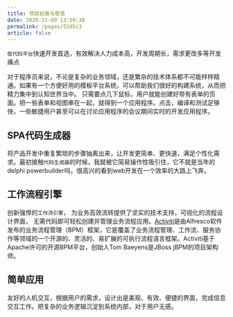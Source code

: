 ```yaml
---
title: 项目初衷与愿景
date: 2020-11-09 13:59:38
permalink: /pages/52d5c3
article: false
---
```


`低代码平台`快速开发首选，有效解决人力成本高，开发周期长，需求更改多等开发痛点

对于程序员来说，不论是复杂的业务领域，还是繁杂的技术体系都不可能样样精通。如果有一个方便好用的模板平台系统，可以帮助我们很好的构建系统，从而把精力集中到认知世界当中。
只需要点几下鼠标，用户就能创建好带有表单的页面。把一些表单和视图串在一起，就得到一个应用程序。点击，编译和测试足够快，一些敏捷用户甚至可以在讨论应用程序的会议期间实时的开发应用程序。

## SPA代码生成器
将产品开发中重复繁琐的步骤抽离出来，让开发更简单、更快速，满足个性化需求。最初接触`代码生成器`的时候，我就被它简易操作性吸引住，它不就是当年的delphi powerbuilder吗，很高兴的看到web开发在一个效率的大路上飞奔。

## 工作流程引擎
创新强悍的`工作流引擎`， 为业务高效流转提供了坚实的技术支持，可视化的流程设计界面， 无需代码即可轻松创建并管理业务流程应用。[Activiti](https://www.activiti.org/)是由Alfresco软件发布的业务流程管理（BPM）框架，它是覆盖了业务流程管理、工作流、服务协作等领域的一个开源的、灵活的、易扩展的可执行流程语言框架。Activiti基于Apache许可的开源BPM平台，创始人Tom Baeyens是JBoss jBPM的项目架构师。

## 简单应用
友好的人机交互，根据用户的需求，设计出是美观、有效、便捷的界面，完成信息交互工作。把复杂的业务逻辑沉淀到系统内部，对于用户无感。
